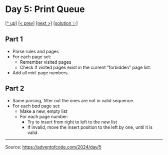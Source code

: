 # Day 5: Print Queue

[[^ up]](../../README.MD) [[< prev]](../day-04/README.MD) [[next >]](../day-06/README.MD) [[solution ✨]](./solve.py)

<!-- article begin -->

## Part 1

- Parse rules and pages
- For each page set:
  - Remember visited pages
  - Check if visited pages exist in the current "forbidden" page list.
- Add all mid-page numbers.

## Part 2

- Same parsing, filter out the ones are not in valid sequence.
- For each _bad_ page set:
  - Make a new, empty list
  - For each page number:
    - Try to insert from right to left to the new list
    - If invalid, move the insert position to the left by one, until it is valid.
    

<!-- article end -->

---

Source: https://adventofcode.com/2024/day/5

